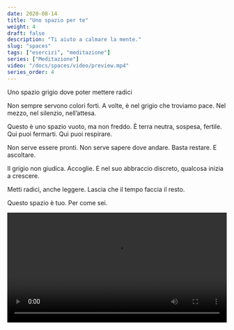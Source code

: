 ```yaml
---
date: 2020-08-14
title: "Uno spazio per te"
weight: 4
draft: false
description: "Ti aiuto a calmare la mente."
slug: "spaces"
tags: ["esercizi", "meditazione"]
series: ["Meditazione"]
video: "/docs/spaces/video/preview.mp4"
series_order: 4
---
```


Uno spazio grigio dove poter mettere radici

Non sempre servono colori forti.
A volte, è nel grigio che troviamo pace.
Nel mezzo, nel silenzio, nell’attesa.

Questo è uno spazio vuoto, ma non freddo.
È terra neutra, sospesa, fertile.
Qui puoi fermarti. Qui puoi respirare.

Non serve essere pronti.
Non serve sapere dove andare.
Basta restare. E ascoltare.

Il grigio non giudica.
Accoglie.
E nel suo abbraccio discreto,
qualcosa inizia a crescere.

Metti radici, anche leggere.
Lascia che il tempo faccia il resto.

Questo spazio è tuo. Per come sei.

<video controls width="100%">
   <source src="/docs/spaces/video/preview.mp4" type="video/mp4">
   Your browser does not support the video tag.
</video>